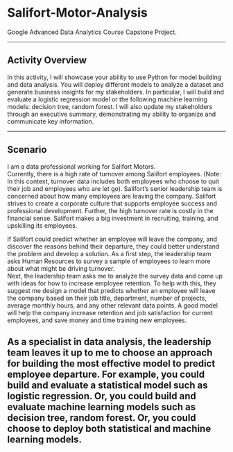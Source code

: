 # Salifort-Motor-Analysis
Google Advanced Data Analytics Course Capstone Project.

---
## Activity Overview

In this activity, I will showcase your ability to use Python for model building and data analysis. You will deploy different models to analyze a dataset and generate business insights for my stakeholders. In particular, I will build and evaluate a logistic regression model or the following machine learning models: decision tree, random forest. I will also update my stakeholders through an executive summary, demonstrating my ability to organize and communicate key information. 

---
## Scenario
I am a data professional working for Salifort Motors. <br>
Currently, there is a high rate of turnover among Salifort employees. (Note: In this context, turnover data includes both employees who choose to quit their job and employees who are let go). Salifort’s senior leadership team is concerned about how many employees are leaving the company. Salifort strives to create a corporate culture that supports employee success and professional development. Further, the high turnover rate is costly in the financial sense. Salifort makes a big investment in recruiting, training, and upskilling its employees. 

If Salifort could predict whether an employee will leave the company, and discover the reasons behind their departure, they could better understand the problem and develop a solution. 
As a first step, the leadership team asks Human Resources to survey a sample of employees to learn more about what might be driving turnover.  
Next, the leadership team asks me to analyze the survey data and come up with ideas for how to increase employee retention. To help with this, they suggest me design a model that predicts whether an employee will leave the company based on their job title, department, number of projects, average monthly hours, and any other relevant data points. A good model will help the company increase retention and job satisfaction for current employees, and save money and time training new employees. 

As a specialist in data analysis, the leadership team leaves it up to me to choose an approach for building the most effective model to predict employee departure. For example, you could build and evaluate a statistical model such as logistic regression. Or, you could build and evaluate machine learning models such as decision tree, random forest. Or, you could choose to deploy both statistical and machine learning models. 
---
